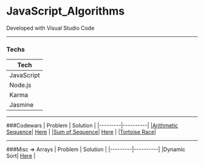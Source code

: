 # JavaScript_Algorithms 

Developed with Visual Studio Code

---

### Techs
|Tech|
|----|
|JavaScript|
|Node.js|
|Karma|
|Jasmine|

---

###Codewars
| Problem | Solution |
|---------|----------|
|[Arithmetic Sequence](http://www.codewars.com/kata/arithmetic-sequence/train/javascript)| [Here](https://github.com/Apollo013/JavaScript_Algorithms/blob/master/codewars/aritmetic-sequence-spec.js) |
|[Sum of Sequence](http://www.codewars.com/kata/sum-of-a-sequence/train/javascript)| [Here](https://github.com/Apollo013/JavaScript_Algorithms/blob/master/codewars/sum-of-a-sequence-spec.js) |
|[Tortoise Race](http://www.codewars.com/kata/tortoise-racing/train/javascript)|

---

###Misc => Arrays
| Problem | Solution |
|---------|----------|
|Dynamic Sort| [Here](https://github.com/Apollo013/JavaScript_Algorithms/blob/master/misc/arrays/dynamic-sort-spec.js) |
